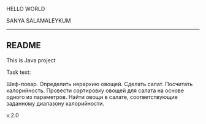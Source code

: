 HELLO WORLD


SANYA SALAMALEYKUM

*****
README
------
This is Java project

Task text:

Шеф-повар.
Определить иерархию овощей. Сделать салат. Посчитать калорийность.
Провести сортировку овощей для салата на основе одного из параметров.
Найти овощи в салате, соответствующие заданному диапазону калорийности.

v.2.0